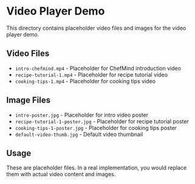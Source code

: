 # Video Player Demo

This directory contains placeholder video files and images for the video player demo.

## Video Files

- `intro-chefmind.mp4` - Placeholder for ChefMind introduction video
- `recipe-tutorial-1.mp4` - Placeholder for recipe tutorial video
- `cooking-tips-1.mp4` - Placeholder for cooking tips video

## Image Files

- `intro-poster.jpg` - Placeholder for intro video poster
- `recipe-tutorial-1-poster.jpg` - Placeholder for recipe tutorial poster
- `cooking-tips-1-poster.jpg` - Placeholder for cooking tips poster
- `default-video-thumb.jpg` - Default video thumbnail

## Usage

These are placeholder files. In a real implementation, you would replace them with actual video content and images.